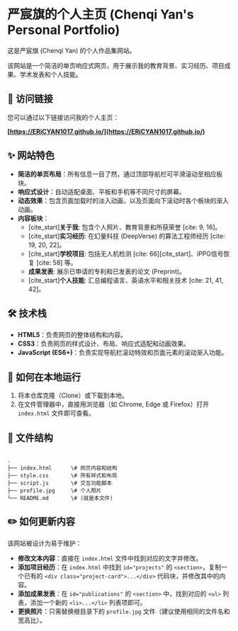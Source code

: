 # 严宸旗的个人主页 (Chenqi Yan's Personal Portfolio)

这是严宸旗 (Chenqi Yan) 的个人作品集网站。

该网站是一个简洁的单页响应式网页，用于展示我的教育背景、实习经历、项目成果、学术发表和个人技能。

## 🚀 访问链接

您可以通过以下链接访问我的个人主页：

**[https://ERiCYAN1017.github.io/](https://ERiCYAN1017.github.io/)**

## ✨ 网站特色

* **简洁的单页布局**：所有信息一目了然，通过顶部导航栏可平滑滚动至相应板块。
* **响应式设计**：自动适配桌面、平板和手机等不同尺寸的屏幕。
* **动态效果**：包含页面加载时的淡入动画，以及页面向下滚动时各个板块的渐入动画。
* **内容板块**：
    * [cite_start]**关于我**: 包含个人照片、教育背景和所获荣誉 [cite: 9, 16]。
    * [cite_start]**实习经历**: 在幻量科技 (DeepVerse) 的算法工程师经历 [cite: 19, 20, 22]。
    * [cite_start]**学校项目**: 包括无人机检测 [cite: 66][cite_start]、iPPG信号恢复 [cite: 58] 等。
    * **成果发表**: 展示已申请的专利和已发表的论文 (Preprint)。
    * [cite_start]**个人技能**: 汇总编程语言、英语水平和相关技术 [cite: 21, 41, 42]。

## 🛠️ 技术栈

* **HTML5**：负责网页的整体结构和内容。
* **CSS3**：负责网页的样式设计、布局、响应式适配和动画效果。
* **JavaScript (ES6+)**：负责实现导航栏滚动特效和页面元素的滚动渐入功能。

## 📂 如何在本地运行

1.  将本仓库克隆（Clone）或下载到本地。
2.  在文件管理器中，直接用浏览器（如 Chrome, Edge 或 Firefox）打开 `index.html` 文件即可查看。

## 📄 文件结构

```

.
├── index.html      \# 网页内容和结构
├── style.css       \# 所有样式和布局
├── script.js       \# 交互功能脚本
├── profile.jpg     \# 个人照片
└── README.md       \# (就是本文件)

```

## ✏️ 如何更新内容

该网站被设计为易于维护：

* **修改文本内容**：直接在 `index.html` 文件中找到对应的文字并修改。
* **添加项目经历**：在 `index.html` 中找到 `id="projects"` 的 `<section>`，复制一个已有的 `<div class="project-card">...</div>` 代码块，并修改其中的内容。
* **添加成果发表**：在 `id="publications"` 的 `<section>` 中，找到对应的 `<ul>` 列表，添加一个新的 `<li>...</li>` 列表项即可。
* **更换照片**：只需替换根目录下的 `profile.jpg` 文件（建议使用相同的文件名和宽高比）。

